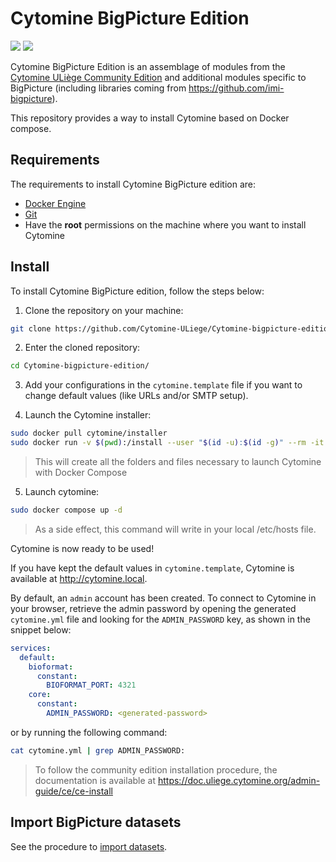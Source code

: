 # Cytomine BigPicture Edition

[![](https://img.shields.io/github/v/release/Cytomine-ULiege/Cytomine-bigpicture-edition)](https://github.com/Cytomine-ULiege/Cytomine-bigpicture-edition)
[![](https://img.shields.io/docker/pulls/cytomine/installer)](https://hub.docker.com/r/cytomine/installer/)

Cytomine BigPicture Edition is an assemblage of modules from the [Cytomine ULiège Community Edition](https://github.com/Cytomine-ULiege/Cytomine-community-edition) and additional modules specific to BigPicture (including libraries coming from https://github.com/imi-bigpicture).

This repository provides a way to install Cytomine based on Docker compose.

## Requirements

The requirements to install Cytomine BigPicture edition are:

* [Docker Engine](https://docs.docker.com/engine/install/)
* [Git](https://git-scm.com/)
* Have the **root** permissions on the machine where you want to install Cytomine

## Install

To install Cytomine BigPicture edition, follow the steps below:

1. Clone the repository on your machine:
```bash
git clone https://github.com/Cytomine-ULiege/Cytomine-bigpicture-edition.git
```

2. Enter the cloned repository:
```bash
cd Cytomine-bigpicture-edition/
```

3. Add your configurations in the `cytomine.template` file if you want to change default values (like URLs and/or SMTP setup).

4. Launch the Cytomine installer:
```bash
sudo docker pull cytomine/installer
sudo docker run -v $(pwd):/install --user "$(id -u):$(id -g)" --rm -it cytomine/installer:latest deploy -s /install
```
> This will create all the folders and files necessary to launch Cytomine with Docker Compose

5. Launch cytomine:
```bash
sudo docker compose up -d
```

>  As a side effect, this command will write in your local /etc/hosts file.

Cytomine is now ready to be used!

If you have kept the default values in `cytomine.template`, Cytomine is available at http://cytomine.local.

By default, an `admin` account has been created. To connect to Cytomine in your browser, retrieve the admin password by opening the generated `cytomine.yml` file and looking for the `ADMIN_PASSWORD` key, as shown in the snippet below:

```yaml
services:
  default:
    bioformat:
      constant:
        BIOFORMAT_PORT: 4321
    core:
      constant:
        ADMIN_PASSWORD: <generated-password>
```

or by running the following command:

```bash
cat cytomine.yml | grep ADMIN_PASSWORD:
```

> To follow the community edition installation procedure, the documentation is available at https://doc.uliege.cytomine.org/admin-guide/ce/ce-install

## Import BigPicture datasets

See the procedure to [import datasets](https://github.com/Cytomine-ULiege/Cytomine-bigpicture-edition/wiki/Procedure-to-import-local-BP-datasets-into-a-Cytomine-instance).
